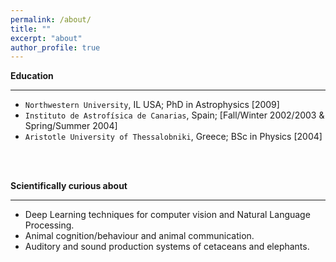 ```yaml
---
permalink: /about/
title: ""
excerpt: "about"
author_profile: true
---
```




**Education** 

-----

- `Northwestern University`, IL USA; PhD in Astrophysics [2009] 
- `Instituto de Astrofísica de Canarias`, Spain; [Fall/Winter 2002/2003 & Spring/Summer 2004]
- `Aristotle University of Thessalobniki`, Greece; BSc in Physics [2004]
 

<br><br>
 
 **Scientifically curious about**
 
  -----
- Deep Learning techniques for computer vision and Natural Language Processing.
- Animal cognition/behaviour and animal communication.
- Auditory and sound production systems of cetaceans and elephants.
